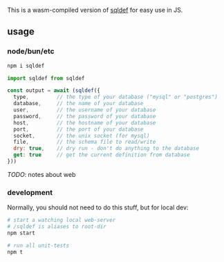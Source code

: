 This is a wasm-compiled version of [sqldef](https://github.com/sqldef/sqldef) for easy use in JS.

## usage

### node/bun/etc

```bash
npm i sqldef
```

```js
import sqldef from sqldef

const output = await (sqldef({
  type,         // the type of your database ("mysql" or "postgres")
  database,     // the name of your database
  user,         // the username of your database
  password,     // the password of your database
  host,         // the hostname of your database
  port,         // the port of your database
  socket,       // the unix socket (for mysql)
  file,         // the schema file to read/write
  dry: true,    // dry run - don't do anything to the database
  get: true     // get the current definition from database
}))
```

_TODO_: notes about web

### development

Normally, you should not need to do this stuff, but for local dev:

```bash
# start a watching local web-server
# /sqldef is aliases to root-dir
npm start

# run all unit-tests
npm t
```
